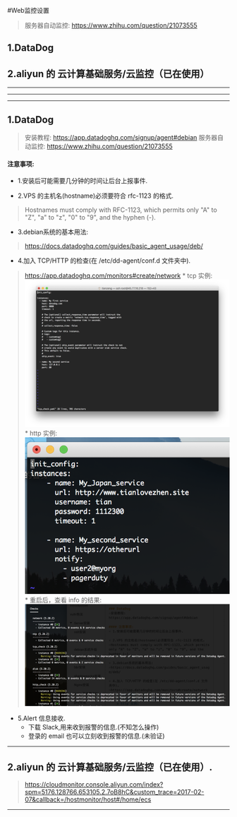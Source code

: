 #Web监控设置
>服务器自动监控: https://www.zhihu.com/question/21073555

## 1.DataDog

## 2.aliyun 的 云计算基础服务/云监控（已在使用）

***
***
***

## 1.DataDog
>安装教程: https://app.datadoghq.com/signup/agent#debian
>服务器自动监控: https://www.zhihu.com/question/21073555

#### 注意事项:
* 1.安装后可能需要几分钟的时间让后台上报事件.

* 2.VPS 的主机名(hostname)必须要符合 rfc-1123 的格式.
>Hostnames must comply with RFC-1123, which permits only "A" to "Z", "a" to "z", "0" to "9", and the hyphen (-).

* 3.debian系统的基本用法:
>https://docs.datadoghq.com/guides/basic_agent_usage/deb/

* 4.加入 TCP/HTTP 的检查(在 /etc/dd-agent/conf.d 文件夹中).
>https://app.datadoghq.com/monitors#create/network
    * tcp 实例:
    ![](/assets/ScreenShot2017-12-21_14.35.05.png)
    * http 实例: 
    ![](/assets/ScreenShot2017-12-21_14.47.52.png)
    * 重启后，查看 info 的结果:
    ![](/assets/ScreenShot2017-12-21_14.49.19.png)
    
* 5.Alert 信息接收.
    * 下载 Slack,用来收到报警的信息.(不知怎么操作)
    * 登录的 email 也可以立刻收到报警的信息.(未验证)
    
    
***
    
## 2.aliyun 的 云计算基础服务/云监控（已在使用）.
>https://cloudmonitor.console.aliyun.com/index?spm=5176.128766.653105.2.7oB8hC&custom_trace=2017-02-07&callback=/hostmonitor/host#/home/ecs

***









